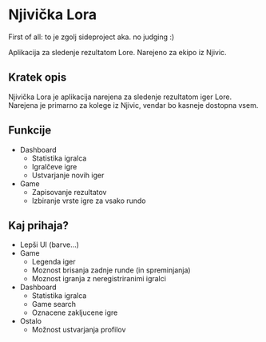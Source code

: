 # Njivička Lora

First of all: to je zgolj sideproject aka. no judging :)

Aplikacija za sledenje rezultatom Lore.
Narejeno za ekipo iz Njivic.

<!-- 
Dostopna na: [lora.nikjavor.si][website]. 

Za ustvarjanje profila mi piši na [mail](mailto:nik.javor+lora25@proton.me).
-->

## Kratek opis
Njivička Lora je aplikacija narejena za sledenje rezultatom iger Lore. Narejena je primarno za kolege iz Njivic, vendar bo kasneje dostopna vsem.

## Funkcije
- Dashboard
  - Statistika igralca
  - Igralčeve igre
  - Ustvarjanje novih iger
- Game
  - Zapisovanje rezultatov
  - Izbiranje vrste igre za vsako rundo
 
## Kaj prihaja?
- Lepši UI (barve...)
- Game
  - Legenda iger
  - Moznost brisanja zadnje runde (in spreminjanja)
  - Moznost igranja z neregistriranimi igralci
- Dashboard
  - Statistika igralca
  - Game search
  - Oznacene zakljucene igre
- Ostalo
  - Možnost ustvarjanja profilov


[website]: https://lora.nikjavor.si
